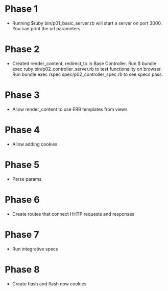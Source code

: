 # Phase 1
* Running $ruby bin/p01_basic_server.rb will start a server on port 3000. You can print the url parameters.

# Phase 2
* Created render_content, redirect_to in Base Controller. Run $ bundle exec ruby bin/p02_controller_server.rb to test functionality on browser. Run bundle exec rspec spec/p02_controller_spec.rb to see specs pass.

# Phase 3
* Allow render_content to use ERB templates from views

# Phase 4
* Allow adding cookies

# Phase 5
* Parse params

# Phase 6
* Create routes that connect HHTP requests and responses

# Phase 7
* Run integrative specs

# Phase 8
* Create flash and flash now cookies
